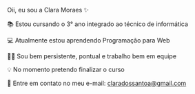 Oii, eu sou a Clara Moraes ✨

📚 Estou cursando o 3° ano integrado ao técnico de informática

💻 Atualmente estou aprendendo Programação para Web

👩‍💼 Sou bem persistente, pontual e trabalho bem em equipe

💡  No momento pretendo finalizar o curso 

📧 Entre em contato no meu e-mail: claradossantoa@gmail.com
